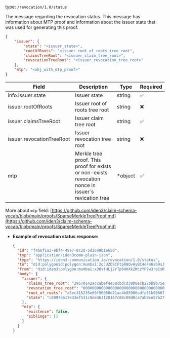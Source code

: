
type: `/revocation/1.0/status`

The message regarding the revocation status. This message has information about MTP proof and information about the issuer state that was used for generating this proof.

```json
{
	"issuer": {
		"state": "<issuer_state>",
		"rootOfRoots": "<issuer_root_of_roots_tree_root",
		"claimsTreeRoot": "<issuer_claim_tree_root>",
		"revocationTreeRoot": "<issuer_revocation_tree_root>"
	},
	"mtp": "<obj_with_mtp_proof>"
}
```

| Field | Description | Type | Required |
| --- | --- | --- | --- |
| info.issuer.state | Issuer state | string | ✅ |
| issuer.rootOfRoots | Issuer root of roots tree root | string | ❌ |
| issuer.claimsTreeRoot | Issuer claim tree root | string | ✅ |
| issuer.revocationTreeRoot | Issuer revocation tree root | string | ❌ |
| mtp | Merkle tree proof. This proof for exists or non-exists revocation nonce in issuer`s revication tree | *object | ✅ |

More about `mtp` field: [https://github.com/iden3/claim-schema-vocab/blob/main/proofs/SparseMerkleTreeProof.md](https://github.com/iden3/claim-schema-vocab/blob/main/proofs/SparseMerkleTreeProof.md)

- **Example of revocation status response:**
    
    ```json
    {
      "id": "f4b6f1a3-ebf4-49a7-8c2d-5d2649b1e65d",
      "typ": "application/iden3comm-plain-json",
      "type": "https://iden3-communication.io/revocation/1.0/status",
      "to": "did:polygonid:polygon:mumbai:2qJUZDSCFtpR8QvHyBC4eFm6ab9sJo5rqPbcaeyGC4",
      "from": "did:iden3:polygon:mumbai:x3HstHLj2rTp6HHXk2WczYP7w3rpCsRbwCMeaQ2H2",
      "body": {
        "issuer": {
          "claims_tree_root": "29570142accabef4e58cbdcd38b0ecb22bb9b75ef19503dc47986c2f3aec4712",
          "revocation_tree_root": "0000000000000000000000000000000000000000000000000000000000000000",
          "root_of_roots": "a5ec315235e69f56080d21ac4b85986cdfa51b90667d496234de1ba48bbe020f",
          "state": "c8097eb17e33ef531c9de363f20167c88c09d0ca7ab9ce57b27fecb451b1c320"
        },
        "mtp": {
          "existence": false,
          "siblings": []
        }
      }
    }
    ```
